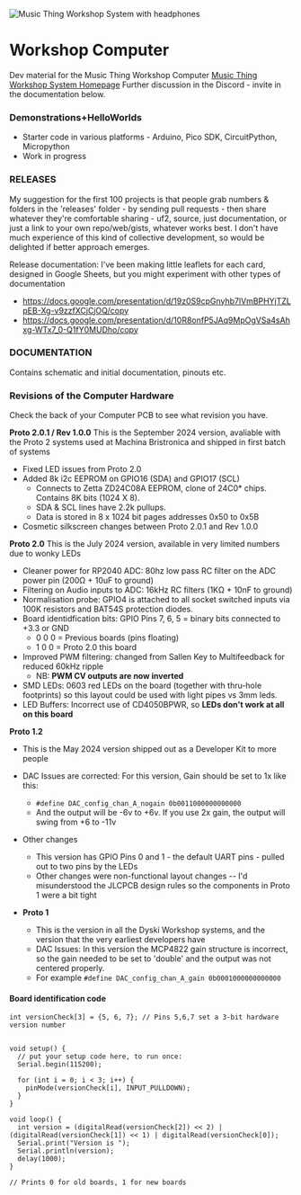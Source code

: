 ![Music Thing Workshop System with headphones](https://www.musicthing.co.uk/images/900-workshopsystem-full-straight-headphones-colour-2.jpg)

# Workshop Computer  

Dev material for the Music Thing Workshop Computer
[Music Thing Workshop System Homepage](https://www.musicthing.co.uk/workshopsystem/)
Further discussion in the Discord - invite in the documentation below. 

### Demonstrations+HelloWorlds

- Starter code in various platforms - Arduino, Pico SDK, CircuitPython, Micropython
- Work in progress 

### RELEASES 
My suggestion for the first 100 projects is that people grab numbers & folders in the 'releases' folder - by sending pull requests - then share whatever they're comfortable sharing - uf2, source, just documentation, or just a link to your own repo/web/gists, whatever works best. I don't have much experience of this kind of collective development, so would be delighted if better approach emerges.  

Release documentation: I've been making little leaflets for each card, designed in Google Sheets, but you might experiment with other types of documentation   
- https://docs.google.com/presentation/d/19z0S9cpGnyhb7lVmBPHYjTZLpEB-Xg-v9zzfXCjCjOQ/copy   
- https://docs.google.com/presentation/d/10R8onfP5JAq9MpOgVSa4sAhxg-WTx7_0-Q1fY0MUDho/copy

### DOCUMENTATION 

Contains schematic and initial documentation, pinouts etc. 
  
### Revisions of the Computer Hardware
Check the back of your Computer PCB to see what revision you have. 

**Proto 2.0.1 / Rev 1.0.0** 
This is the September 2024 version, avaliable with the Proto 2 systems used at Machina Bristronica and shipped in first batch of systems
- Fixed LED issues from Proto 2.0
- Added 8k i2c EEPROM on GPIO16 (SDA) and GPIO17 (SCL)
    - Connects to Zetta ZD24C08A EEPROM, clone of 24C0* chips. Contains 8K bits (1024 X 8). 
    - SDA & SCL lines have 2.2k pullups. 
    - Data is stored in 8 x 1024 bit pages addresses 0x50 to 0x5B
- Cosmetic silkscreen changes between Proto 2.0.1 and Rev 1.0.0

**Proto 2.0** 
This is the July 2024 version, available in very limited numbers due to wonky LEDs 
- Cleaner power for RP2040 ADC: 80hz low pass RC filter on the ADC power pin (200Ω + 10uF to ground) 
- Filtering on Audio inputs to ADC: 16kHz RC filters (1KΩ + 10nF to ground) 
- Normalisation probe: GPIO4 is attached to all socket switched inputs via 100K resistors and BAT54S protection diodes. 
- Board identidfication bits: GPIO Pins 7, 6, 5 = binary bits connected to +3.3 or GND  
  - 0 0 0 = Previous boards (pins floating)
  - 1 0 0 = Proto 2.0 this board 
- Improved PWM filtering: changed from Sallen Key to Multifeedback for reduced 60kHz ripple
  - NB: **PWM CV outputs are now inverted**
- SMD LEDs: 0603 red LEDs on the board (together with thru-hole footprints) so this layout could be used with light pipes vs 3mm leds. 
- LED Buffers: Incorrect use of CD4050BPWR, so **LEDs don't work at all on this board**


**Proto 1.2**
  - This is the May 2024 version shipped out as a Developer Kit to more people
  - DAC Issues are corrected: For this version, Gain should be set to 1x like this:
    - ```#define DAC_config_chan_A_nogain 0b0011000000000000```
    - And the output will be -6v to +6v. If you use 2x gain, the output will swing from +6 to -11v
  - Other changes
    - This version has GPIO Pins 0 and 1 - the default UART pins - pulled out to two pins by the LEDs
    - Other changes were non-functional layout changes -- I'd misunderstood the JLCPCB design rules so the components in Proto 1 were a bit tight

- **Proto 1**
  - This is the version in all the Dyski Workshop systems, and the version that the very earliest developers have
  - DAC Issues: In this version the MCP4822 gain structure is incorrect, so the gain needed to be set to 'double' and the output was not centered properly.
  - For example ```#define DAC_config_chan_A_gain 0b0001000000000000```


#### Board identification code 

```
int versionCheck[3] = {5, 6, 7}; // Pins 5,6,7 set a 3-bit hardware version number


void setup() {
  // put your setup code here, to run once:
  Serial.begin(115200);

  for (int i = 0; i < 3; i++) {
    pinMode(versionCheck[i], INPUT_PULLDOWN);
  }
}

void loop() {
  int version = (digitalRead(versionCheck[2]) << 2) | (digitalRead(versionCheck[1]) << 1) | digitalRead(versionCheck[0]);
  Serial.print("Version is ");
  Serial.println(version);
  delay(1000);
}

// Prints 0 for old boards, 1 for new boards 
```

